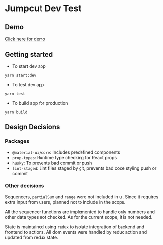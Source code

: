 # Jumpcut Dev Test

## Demo
[Click here for demo](__specs__/demo.gif)

## Getting started

- To start dev app
```shell
yarn start:dev
```

- To test dev app
```shell
yarn test
```
- To build app for production
```shell
yarn build
```

## Design Decisions

### Packages
- `@material-ui/core`: Includes predefined components
- `prop-types`: Runtime type checking for React props
- `husky`: To prevents bad commit or push
- `lint-staged`: Lint files staged by git, prevents bad code styling push or commit

### Other decisions

Sequencers, `partialSum` and `range` were not included in ui. Since it requires extra input from users, planned not to include in the scope.

All the sequencer functions are implemented to handle only numbers and other data types not checked. As for the current scope, it is not needed.

State is maintained using `redux` to isolate integration of backend and frontend to actions. All dom events were handled by redux action and updated from redux state.


